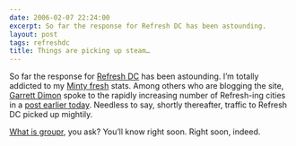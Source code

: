 ```yaml
---
date: 2006-02-07 22:24:00
excerpt: So far the response for Refresh DC has been astounding.
layout: post
tags: refreshdc
title: Things are picking up steam…
---
```


So far the response for [Refresh DC](http://refresh-dc.org/) has been astounding. I’m totally addicted to my [Minty fresh](http://www.haveamint.com/) stats. Among others who are blogging the site, [Garrett Dimon](http://www.garrettdimon.com/) spoke to the rapidly increasing number of Refresh-ing cities in a [post earlier today](http://www.garrettdimon.com/archives/refresh-your-city). Needless to say, shortly thereafter, traffic to Refresh DC picked up mightily.

[What is groupr](http://flickr.com/photos/jgarber/92908306/), you ask? You’ll know right soon. Right soon, indeed.